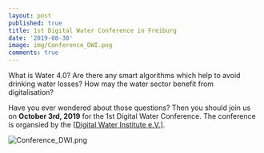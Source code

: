```yaml
---
layout: post
published: true
title: 1st Digital Water Conference in Freiburg
date: '2019-08-30'
image: img/Conference_DWI.png
comments: true
---
```

What is Water 4.0? Are there any smart algorithms which help to avoid drinking water losses? How may the water sector benefit from digitalisation?

Have you ever wondered about those questions? Then you should join us on **October 3rd, 2019** for the 1st Digital Water Conference. The conference is organsied by the [[Digital Water Institute e.V.](http://digital-water.org)].

![Conference_DWI.png]({{site.baseurl}}/img/Conference_DWI.png)
